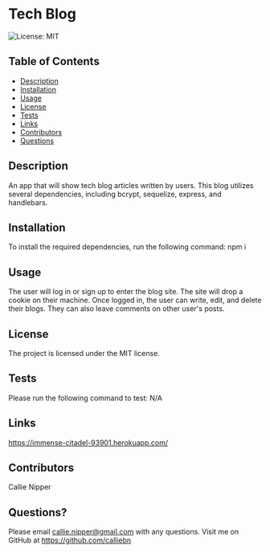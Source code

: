 # Tech Blog
![License: MIT](https://img.shields.io/badge/License-MIT-yellow.svg)

## Table of Contents

 * [Description](#description)
 * [Installation](#installation)
 * [Usage](#usage)
 * [License](#license)
 * [Tests](#tests)
 * [Links](#links)
 * [Contributors](#contributors)
 * [Questions](#questions)

## Description
An app that will show tech blog articles written by users. This blog utilizes several dependencies, including bcrypt, sequelize, express, and handlebars.

## Installation
To install the required dependencies, run the following command:
npm i

## Usage
The user will log in or sign up to enter the blog site. The site will drop a cookie on their machine. Once logged in, the user can write, edit, and delete their blogs. They can also leave comments on other user's posts.

## License
The project is licensed under the MIT license.

## Tests
Please run the following command to test:
N/A

## Links
https://immense-citadel-93901.herokuapp.com/

## Contributors
Callie Nipper

## Questions?
Please email callie.nipper@gmail.com with any questions.
Visit me on GitHub at https://github.com/calliebn
